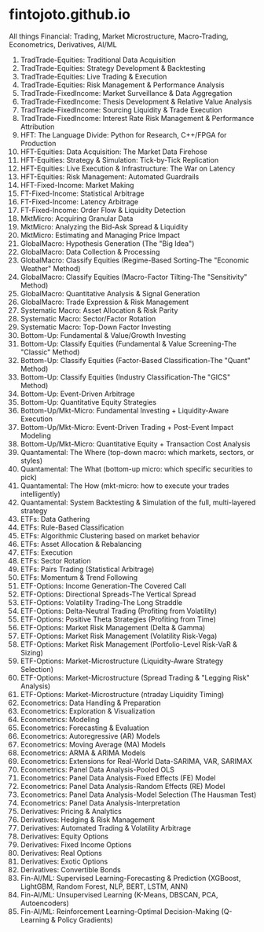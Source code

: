 # fintojoto.github.io
All things Financial: Trading, Market Microstructure, Macro-Trading, Econometrics, Derivatives, AI/ML
1. TradTrade-Equities: Traditional Data Acquisition
2. TradTrade-Equities: Strategy Development & Backtesting
3. TradTrade-Equities: Live Trading & Execution
4. TradTrade-Equities: Risk Management & Performance Analysis
5. TradTrade-FixedIncome: Market Surveillance & Data Aggregation
6. TradTrade-FixedIncome: Thesis Development & Relative Value Analysis
7. TradTrade-FixedIncome: Sourcing Liquidity & Trade Execution
8. TradTrade-FixedIncome: Interest Rate Risk Management & Performance Attribution
9. HFT: The Language Divide: Python for Research, C++/FPGA for Production
10. HFT-Equities: Data Acquisition: The Market Data Firehose
11. HFT-Equities: Strategy & Simulation: Tick-by-Tick Replication
12. HFT-Equities: Live Execution & Infrastructure: The War on Latency
13. HFT-Equities: Risk Management: Automated Guardrails
14. HFT-Fixed-Income: Market Making
15. FT-Fixed-Income: Statistical Arbitrage
16. FT-Fixed-Income: Latency Arbitrage
17. FT-Fixed-Income: Order Flow & Liquidity Detection
18. MktMicro: Acquiring Granular Data
19. MktMicro: Analyzing the Bid-Ask Spread & Liquidity
20. MktMicro: Estimating and Managing Price Impact
21. GlobalMacro: Hypothesis Generation (The "Big Idea")
22. GlobalMacro: Data Collection & Processing
23. GlobalMacro: Classify Equities (Regime-Based Sorting-The "Economic Weather" Method)
24. GlobalMacro: Classify Equities (Macro-Factor Tilting-The "Sensitivity" Method)
25. GlobalMacro: Quantitative Analysis & Signal Generation
26. GlobalMacro: Trade Expression & Risk Management
27. Systematic Macro: Asset Allocation & Risk Parity
28. Systematic Macro: Sector/Factor Rotation
29. Systematic Macro: Top-Down Factor Investing
30. Bottom-Up: Fundamental & Value/Growth Investing
31. Bottom-Up: Classify Equities (Fundamental & Value Screening-The "Classic" Method)
32. Bottom-Up: Classify Equities (Factor-Based Classification-The "Quant" Method)
33. Bottom-Up: Classify Equities (Industry Classification-The "GICS" Method)
34. Bottom-Up: Event-Driven Arbitrage
35. Bottom-Up: Quantitative Equity Strategies
36. Bottom-Up/Mkt-Micro: Fundamental Investing + Liquidity-Aware Execution
37. Bottom-Up/Mkt-Micro: Event-Driven Trading + Post-Event Impact Modeling
38. Bottom-Up/Mkt-Micro: Quantitative Equity + Transaction Cost Analysis
39. Quantamental: The Where (top-down macro: which markets, sectors, or styles)
40. Quantamental: The What (bottom-up micro: which specific securities to pick)
41. Quantamental: The How (mkt-micro: how to execute your trades intelligently)
42. Quantamental: System Backtesting & Simulation of the full, multi-layered strategy
43. ETFs: Data Gathering
44. ETFs: Rule-Based Classification
45. ETFs: Algorithmic Clustering based on market behavior
46. ETFs: Asset Allocation & Rebalancing
47. ETFs: Execution
48. ETFs: Sector Rotation
49. ETFs: Pairs Trading (Statistical Arbitrage)
50. ETFs: Momentum & Trend Following
51. ETF-Options: Income Generation-The Covered Call
52. ETF-Options: Directional Spreads-The Vertical Spread
53. ETF-Options: Volatility Trading-The Long Straddle
54. ETF-Options: Delta-Neutral Trading (Profiting from Volatility)
55. ETF-Options: Positive Theta Strategies (Profiting from Time)
56. ETF-Options: Market Risk Management (Delta & Gamma)
57. ETF-Options: Market Risk Management (Volatility Risk-Vega)
58. ETF-Options: Market Risk Management (Portfolio-Level Risk-VaR & Sizing)
59. ETF-Options: Market-Microstructure (Liquidity-Aware Strategy Selection)
60. ETF-Options: Market-Microstructure (Spread Trading & "Legging Risk" Analysis)
61. ETF-Options: Market-Microstructure (ntraday Liquidity Timing)
62. Econometrics: Data Handling & Preparation
63. Econometrics: Exploration & Visualization
64. Econometrics: Modeling
65. Econometrics: Forecasting & Evaluation
66. Econometrics: Autoregressive (AR) Models
67. Econometrics: Moving Average (MA) Models
68. Econometrics: ARMA & ARIMA Models
69. Econometrics: Extensions for Real-World Data-SARIMA, VAR, SARIMAX
70. Econometrics: Panel Data Analysis-Pooled OLS
71. Econometrics: Panel Data Analysis-Fixed Effects (FE) Model
72. Econometrics: Panel Data Analysis-Random Effects (RE) Model
73. Econometrics: Panel Data Analysis-Model Selection (The Hausman Test)
74. Econometrics: Panel Data Analysis-Interpretation
75. Derivatives: Pricing & Analytics
76. Derivatives: Hedging & Risk Management
77. Derivatives: Automated Trading & Volatility Arbitrage
78. Derivatives: Equity Options
79. Derivatives: Fixed Income Options
80. Derivatives: Real Options
81. Derivatives: Exotic Options
82. Derivatives: Convertible Bonds
83. Fin-AI/ML: Supervised Learning-Forecasting & Prediction (XGBoost, LightGBM, Random Forest, NLP, BERT, LSTM, ANN)
84. Fin-AI/ML: Unsupervised Learning (K-Means, DBSCAN, PCA, Autoencoders)
85. Fin-AI/ML: Reinforcement Learning-Optimal Decision-Making (Q-Learning & Policy Gradients)
